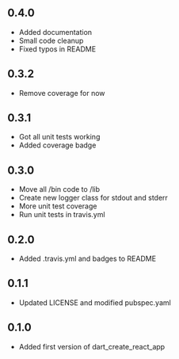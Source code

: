 ## 0.4.0
- Added documentation
- Small code cleanup
- Fixed typos in README

## 0.3.2
- Remove coverage for now

## 0.3.1
- Got all unit tests working
- Added coverage badge

## 0.3.0
- Move all /bin code to /lib
- Create new logger class for stdout and stderr
- More unit test coverage
- Run unit tests in travis.yml

## 0.2.0
- Added .travis.yml and badges to README

## 0.1.1
- Updated LICENSE and modified pubspec.yaml

## 0.1.0
- Added first version of dart_create_react_app
